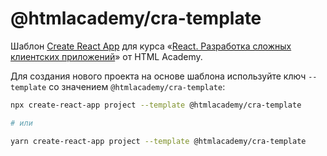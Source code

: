 # @htmlacademy/cra-template

Шаблон [Create React App](https://github.com/facebook/create-react-app) для курса «[React. Разработка сложных клиентских приложений](https://htmlacademy.ru/intensive/react)» от HTML Academy.

Для создания нового проекта на основе шаблона используйте ключ `--template` со значением `@htmlacademy/cra-template`:

```sh
npx create-react-app project --template @htmlacademy/cra-template

# или

yarn create-react-app project --template @htmlacademy/cra-template
```
